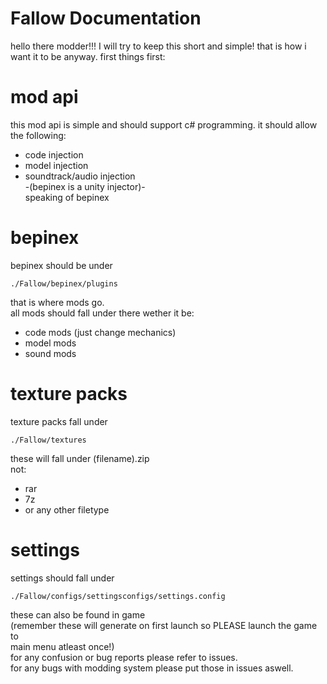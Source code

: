 # Fallow Documentation
hello there modder!!!
I will try to keep this short and simple!
that is how i want it to be anyway.
first things first:

# mod api
this mod api is simple and should support c# programming.
it should allow the following:
* code injection
* model injection
* soundtrack/audio injection<br>
-(bepinex is a unity injector)-<br>
speaking of bepinex

# bepinex
bepinex should be under
```
./Fallow/bepinex/plugins
```
that is where mods go.<br>
all mods should fall under there wether it be:<br>
* code mods (just change mechanics)
* model mods
* sound mods
# texture packs
texture packs fall under <br>
```
./Fallow/textures
```
these will fall under (filename).zip<br>
not:
* rar
* 7z
* or any other filetype
# settings
settings should fall under<br>
```
./Fallow/configs/settingsconfigs/settings.config
```
these can also be found in game<br>
(remember these will generate on first launch so PLEASE launch the game to <br>
 main menu atleast once!)<br>
 for any confusion or bug reports please refer to issues.<br>
 for any bugs with modding system please put those in issues aswell.<br>